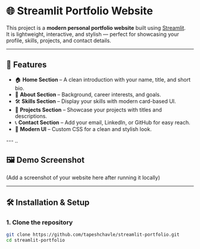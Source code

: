 # 🌐 Streamlit Portfolio Website

This project is a **modern personal portfolio website** built using [Streamlit](https://streamlit.io/).  
It is lightweight, interactive, and stylish — perfect for showcasing your profile, skills, projects, and contact details.

---

## 🚀 Features

- 🏠 **Home Section** – A clean introduction with your name, title, and short bio.
- 💼 **About Section** – Background, career interests, and goals.
- 🛠 **Skills Section** – Display your skills with modern card-based UI.
- 📂 **Projects Section** – Showcase your projects with titles and descriptions.
- 📞 **Contact Section** – Add your email, LinkedIn, or GitHub for easy reach.
- 🎨 **Modern UI** – Custom CSS for a clean and stylish look.

--- ..

## 🖼️ Demo Screenshot

(Add a screenshot of your website here after running it locally)

---

## 🛠️ Installation & Setup

### 1. Clone the repository

```bash
git clone https://github.com/tapeshchavle/streamlit-portfolio.git
cd streamlit-portfolio

```

